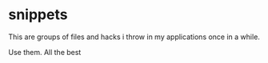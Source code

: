 # snippets

This are groups of files and hacks i throw in my applications once in a while.

Use them. All the best
